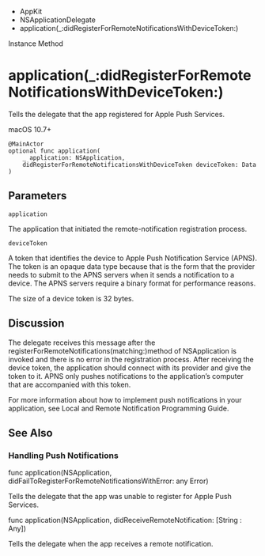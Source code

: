 

- AppKit
- NSApplicationDelegate
-  application(\_:didRegisterForRemoteNotificationsWithDeviceToken:) 

Instance Method

# application(\_:didRegisterForRemoteNotificationsWithDeviceToken:)

Tells the delegate that the app registered for Apple Push Services.

macOS 10.7+

``` source
@MainActor
optional func application(
    _ application: NSApplication,
    didRegisterForRemoteNotificationsWithDeviceToken deviceToken: Data
)
```

## Parameters 

`application`  

The application that initiated the remote-notification registration process.

`deviceToken`  

A token that identifies the device to Apple Push Notification Service (APNS). The token is an opaque data type because that is the form that the provider needs to submit to the APNS servers when it sends a notification to a device. The APNS servers require a binary format for performance reasons.

The size of a device token is 32 bytes.

## Discussion

The delegate receives this message after the registerForRemoteNotifications(matching:)method of NSApplication is invoked and there is no error in the registration process. After receiving the device token, the application should connect with its provider and give the token to it. APNS only pushes notifications to the application’s computer that are accompanied with this token.

For more information about how to implement push notifications in your application, see Local and Remote Notification Programming Guide.

## See Also

### Handling Push Notifications

func application(NSApplication, didFailToRegisterForRemoteNotificationsWithError: any Error)

Tells the delegate that the app was unable to register for Apple Push Services.

func application(NSApplication, didReceiveRemoteNotification: [String : Any])

Tells the delegate when the app receives a remote notification.

